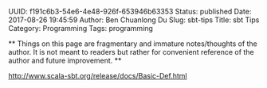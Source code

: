 UUID: f191c6b3-54e6-4e48-926f-653946b63353
Status: published
Date: 2017-08-26 19:45:59
Author: Ben Chuanlong Du
Slug: sbt-tips
Title: sbt Tips
Category: Programming
Tags: programming

**
Things on this page are
fragmentary and immature notes/thoughts of the author.
It is not meant to readers
but rather for convenient reference of the author and future improvement.
**

http://www.scala-sbt.org/release/docs/Basic-Def.html




